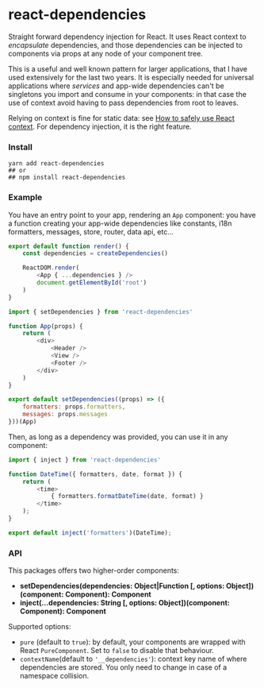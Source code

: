# react-dependencies

Straight forward dependency injection for React. It uses React context to _encapsulate_ dependencies, and those dependencies can be injected to components via props at any node of your component tree.

This is a useful and well known pattern for larger applications, that I have used extensively for the last two years. It is especially needed for universal applications where _services_ and app-wide dependencies can't be singletons you import and consume in your components: in that case the use of context avoid having to pass dependencies from root to leaves.

Relying on context is fine for static data: see [How to safely use React context](https://medium.com/@mweststrate/how-to-safely-use-react-context-b7e343eff076). For dependency injection, it is the right feature.

### Install

```
yarn add react-dependencies
## or
## npm install react-dependencies
```

### Example

You have an entry point to your app, rendering an `App` component: you have a function creating your app-wide dependencies like constants, i18n formatters, messages, store, router, data api, etc...

```js
export default function render() {
    const dependencies = createDependencies()

    ReactDOM.render(
        <App { ...dependencies } />
        document.getElementById('root')
    )
}
```

```js
import { setDependencies } from 'react-dependencies'

function App(props) {
    return (
        <div>
            <Header />
            <View />
            <Footer />
        </div>
    )
}

export default setDependencies((props) => ({
    formatters: props.formatters,
    messages: props.messages
}))(App)
```

Then, as long as a dependency was provided, you can use it in any component:

```js
import { inject } from 'react-dependencies'

function DateTime({ formatters, date, format }) {
    return (
        <time>
            { formatters.formatDateTime(date, format) }
        </time>
    );
}

export default inject('formatters')(DateTime);
```

### API

This packages offers two higher-order components:
- __setDependencies(dependencies: Object|Function [, options: Object])(component: Component): Component__
- __inject(...dependencies: String [, options: Object])(component: Component): Component__

Supported options:
- `pure` (default to `true`): by default, your components are wrapped with React `PureComponent`. Set to `false` to disable that behaviour.
- `contextName`(default to `'__dependencies'`): context key name of where dependencies are stored. You only need to change in case of a namespace collision.
